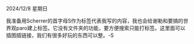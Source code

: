 2024/12/8 
星期日

我准备用Scherrer的首字母S作为标签代表我写的内容，我也会给谢勒和要搞的世界观paro建上标签。它没有文件夹的功能，要方便搜索只能打标签。这里面可以插图插链接，我们有很多好玩的东西可以整。-S
